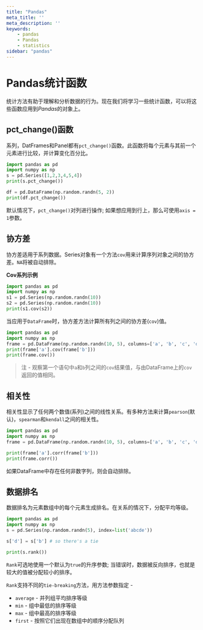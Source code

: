 ```yaml
---
title: "Pandas"
meta_title: ''
meta_description: ''
keywords: 
    - pandas
    - Pandas
    - statistics
sidebar: "pandas"
---
```

# Pandas统计函数 			

 统计方法有助于理解和分析数据的行为。现在我们将学习一些统计函数，可以将这些函数应用到*Pandas*的对象上。

## pct_change()函数

系列，DatFrames和Panel都有`pct_change()`函数。此函数将每个元素与其前一个元素进行比较，并计算变化百分比。

```python
import pandas as pd
import numpy as np
s = pd.Series([1,2,3,4,5,4])
print(s.pct_change())

df = pd.DataFrame(np.random.randn(5, 2))
print(df.pct_change())
```

默认情况下，`pct_change()`对列进行操作; 如果想应用到行上，那么可使用`axis = 1`参数。

## 协方差

协方差适用于系列数据。Series对象有一个方法`cov`用来计算序列对象之间的协方差。`NA`将被自动排除。

**Cov系列示例**

```python
import pandas as pd
import numpy as np
s1 = pd.Series(np.random.randn(10))
s2 = pd.Series(np.random.randn(10))
print(s1.cov(s2))
```

当应用于`DataFrame`时，协方差方法计算所有列之间的协方差(`cov`)值。

```python
import pandas as pd
import numpy as np
frame = pd.DataFrame(np.random.randn(10, 5), columns=['a', 'b', 'c', 'd', 'e'])
print(frame['a'].cov(frame['b']))
print(frame.cov())
```

> 注 - 观察第一个语句中`a`和`b`列之间的`cov`结果值，与由DataFrame上的`cov`返回的值相同。

## 相关性

相关性显示了任何两个数值(系列)之间的线性关系。有多种方法来计算`pearson`(默认)，`spearman`和`kendall`之间的相关性。

```python
import pandas as pd
import numpy as np
frame = pd.DataFrame(np.random.randn(10, 5), columns=['a', 'b', 'c', 'd', 'e'])

print(frame['a'].corr(frame['b']))
print(frame.corr())
```

如果DataFrame中存在任何非数字列，则会自动排除。

## 数据排名

数据排名为元素数组中的每个元素生成排名。在关系的情况下，分配平均等级。

```python
import pandas as pd
import numpy as np
s = pd.Series(np.random.randn(5), index=list('abcde'))

s['d'] = s['b'] # so there's a tie

print(s.rank())
```

`Rank`可选地使用一个默认为`true`的升序参数; 当错误时，数据被反向排序，也就是较大的值被分配较小的排序。

`Rank`支持不同的`tie-breaking`方法，用方法参数指定 -

- `average` - 并列组平均排序等级
- `min` - 组中最低的排序等级
- `max` - 组中最高的排序等级
- `first` - 按照它们出现在数组中的顺序分配队列
<code class=backend-type backend-type=free></code>
<code class=gatsby-kernelname data-language=python></code>
<script type="text/javascript" src="https://cdn.freeaihub.com/asset/js/cell.js"></script>
